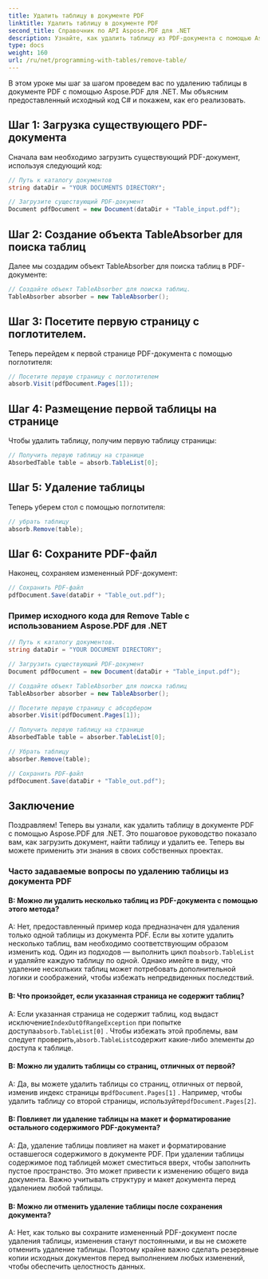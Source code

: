```yaml
---
title: Удалить таблицу в документе PDF
linktitle: Удалить таблицу в документе PDF
second_title: Справочник по API Aspose.PDF для .NET
description: Узнайте, как удалить таблицу из PDF-документа с помощью Aspose.PDF для .NET.
type: docs
weight: 160
url: /ru/net/programming-with-tables/remove-table/
---
```

В этом уроке мы шаг за шагом проведем вас по удалению таблицы в документе PDF с помощью Aspose.PDF для .NET. Мы объясним предоставленный исходный код C# и покажем, как его реализовать.

## Шаг 1: Загрузка существующего PDF-документа
Сначала вам необходимо загрузить существующий PDF-документ, используя следующий код:

```csharp
// Путь к каталогу документов
string dataDir = "YOUR DOCUMENTS DIRECTORY";

// Загрузите существующий PDF-документ
Document pdfDocument = new Document(dataDir + "Table_input.pdf");
```

## Шаг 2: Создание объекта TableAbsorber для поиска таблиц
Далее мы создадим объект TableAbsorber для поиска таблиц в PDF-документе:

```csharp
// Создайте объект TableAbsorber для поиска таблиц.
TableAbsorber absorber = new TableAbsorber();
```

## Шаг 3: Посетите первую страницу с поглотителем.
Теперь перейдем к первой странице PDF-документа с помощью поглотителя:

```csharp
// Посетите первую страницу с поглотителем
absorb.Visit(pdfDocument.Pages[1]);
```

## Шаг 4: Размещение первой таблицы на странице
Чтобы удалить таблицу, получим первую таблицу страницы:

```csharp
// Получить первую таблицу на странице
AbsorbedTable table = absorb.TableList[0];
```

## Шаг 5: Удаление таблицы
Теперь уберем стол с помощью поглотителя:

```csharp
// убрать таблицу
absorb.Remove(table);
```

## Шаг 6: Сохраните PDF-файл
Наконец, сохраняем измененный PDF-документ:

```csharp
// Сохранить PDF-файл
pdfDocument.Save(dataDir + "Table_out.pdf");
```

### Пример исходного кода для Remove Table с использованием Aspose.PDF для .NET

```csharp
// Путь к каталогу документов.
string dataDir = "YOUR DOCUMENT DIRECTORY";

// Загрузить существующий PDF-документ
Document pdfDocument = new Document(dataDir + "Table_input.pdf");

// Создайте объект TableAbsorber для поиска таблиц
TableAbsorber absorber = new TableAbsorber();

// Посетите первую страницу с абсорбером
absorber.Visit(pdfDocument.Pages[1]);

// Получить первую таблицу на странице
AbsorbedTable table = absorber.TableList[0];

// Убрать таблицу
absorber.Remove(table);

// Сохранить PDF-файл
pdfDocument.Save(dataDir + "Table_out.pdf");
```

## Заключение
Поздравляем! Теперь вы узнали, как удалить таблицу в документе PDF с помощью Aspose.PDF для .NET. Это пошаговое руководство показало вам, как загрузить документ, найти таблицу и удалить ее. Теперь вы можете применить эти знания в своих собственных проектах.

### Часто задаваемые вопросы по удалению таблицы из документа PDF

#### В: Можно ли удалить несколько таблиц из PDF-документа с помощью этого метода?

 A: Нет, предоставленный пример кода предназначен для удаления только одной таблицы из документа PDF. Если вы хотите удалить несколько таблиц, вам необходимо соответствующим образом изменить код. Один из подходов — выполнить цикл по`absorb.TableList` и удаляйте каждую таблицу по одной. Однако имейте в виду, что удаление нескольких таблиц может потребовать дополнительной логики и соображений, чтобы избежать непредвиденных последствий.

#### В: Что произойдет, если указанная страница не содержит таблиц?

 A: Если указанная страница не содержит таблиц, код выдаст исключение`IndexOutOfRangeException` при попытке доступа`absorb.TableList[0]` . Чтобы избежать этой проблемы, вам следует проверить,`absorb.TableList`содержит какие-либо элементы до доступа к таблице.

#### В: Можно ли удалить таблицы со страниц, отличных от первой?

 A: Да, вы можете удалить таблицы со страниц, отличных от первой, изменив индекс страницы в`pdfDocument.Pages[1]` . Например, чтобы удалить таблицу со второй страницы, используйте`pdfDocument.Pages[2]`.

#### В: Повлияет ли удаление таблицы на макет и форматирование остального содержимого PDF-документа?

A: Да, удаление таблицы повлияет на макет и форматирование оставшегося содержимого в документе PDF. При удалении таблицы содержимое под таблицей может сместиться вверх, чтобы заполнить пустое пространство. Это может привести к изменению общего вида документа. Важно учитывать структуру и макет документа перед удалением любой таблицы.

#### В: Можно ли отменить удаление таблицы после сохранения документа?

A: Нет, как только вы сохраните измененный PDF-документ после удаления таблицы, изменения станут постоянными, и вы не сможете отменить удаление таблицы. Поэтому крайне важно сделать резервные копии исходных документов перед выполнением любых изменений, чтобы обеспечить целостность данных.